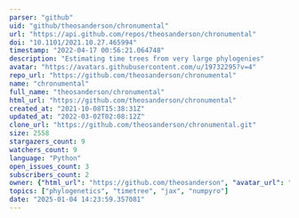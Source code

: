```yaml
---
parser: "github"
uid: "github/theosanderson/chronumental"
url: "https://api.github.com/repos/theosanderson/chronumental"
doi: "10.1101/2021.10.27.465994"
timestamp: "2022-04-17 00:56:21.064748"
description: "Estimating time trees from very large phylogenies"
avatar: "https://avatars.githubusercontent.com/u/19732295?v=4"
repo_url: "https://github.com/theosanderson/chronumental"
name: "chronumental"
full_name: "theosanderson/chronumental"
html_url: "https://github.com/theosanderson/chronumental"
created_at: "2021-10-08T15:38:31Z"
updated_at: "2022-03-02T02:08:12Z"
clone_url: "https://github.com/theosanderson/chronumental.git"
size: 2558
stargazers_count: 9
watchers_count: 9
language: "Python"
open_issues_count: 3
subscribers_count: 2
owner: {"html_url": "https://github.com/theosanderson", "avatar_url": "https://avatars.githubusercontent.com/u/19732295?v=4", "login": "theosanderson", "type": "User"}
topics: ["phylogenetics", "timetree", "jax", "numpyro"]
date: "2025-01-04 14:23:59.357081"
---
```

